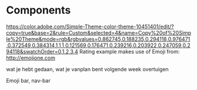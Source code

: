 # Components
https://color.adobe.com/Simple-Theme-color-theme-10451401/edit/?copy=true&base=2&rule=Custom&selected=4&name=Copy%20of%20Simple%20Theme&mode=rgb&rgbvalues=0.862745,0.188235,0.294118,0.976471,0.372549,0.384314,1,1,1,0.121569,0.176471,0.239216,0.203922,0.247059,0.294118&swatchOrder=0,1,2,3,4
Rating example makes use of Emoji from: http://emojione.com

wat je hebt gedaan, wat je vanplan bent volgende week overtuigen

Emoji bar, nav-bar